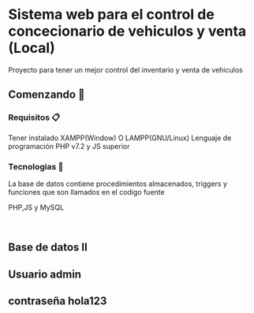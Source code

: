 # Sistema web para el control de concecionario de vehiculos y venta (Local)
<p>Proyecto para tener un mejor control del inventario y venta de vehiculos</p>


## Comenzando 🚀
### Requisitos 📋
Tener instalado XAMPP(Window) O LAMPP(GNU/Linux)
Lenguaje de programación PHP v7.2 y JS superior



### Tecnologias 🔩


<p>La base de datos contiene procedimientos almacenados, triggers y funciones  que son llamados en el  codigo fuente</p>
<p>PHP,JS y MySQL</p>

<br>
<h2>Base de datos II</h2>
<h2>Usuario admin</h2>
<h2>contraseña hola123</h2>
